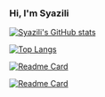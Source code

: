 ### Hi, I'm Syazili

<!--**syazilijuhari/syazilijuhari** is a ✨ _special_ ✨ repository because its `README.md` (this file) appears on your GitHub profile.-->

[![Syazili's GitHub stats](https://github-readme-stats.vercel.app/api?username=syazilijuhari&show_icons=true&theme=midnight-purple&custom_title=Syazili's+GitHub+Stats)](https://github.com/syazilijuhari/github-readme-stats) 


[![Top Langs](https://github-readme-stats.vercel.app/api/top-langs/?username=syazilijuhari&layout=compact&theme=midnight-purple&card_width=445&langs_count=6)](https://github.com/syazilijuhari/github-readme-stats)


[![Readme Card](https://github-readme-stats.vercel.app/api/pin/?username=syazilijuhari&theme=midnight-purple&repo=syazilijuhari.github.io)](https://github.com/syazilijuhari/syazilijuhari.github.io)


[![Readme Card](https://github-readme-stats.vercel.app/api/pin/?username=syazilijuhari&theme=midnight-purple&repo=Portfolio)](https://github.com/syazilijuhari/portfolio)

<!--Here are some ideas to get you started:

- 🔭 I’m currently working on ...
- 🌱 I’m currently learning ...
- 👯 I’m looking to collaborate on ...
- 🤔 I’m looking for help with ...
- 💬 Ask me about ...
- 📫 How to reach me: ...
- 😄 Pronouns: ...
- ⚡ Fun fact: ...
-->

